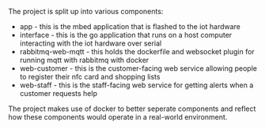 The project is split up into various components:

 - app - this is the mbed application that is flashed to the iot hardware
 - interface - this is the go application that runs on a host computer interacting with the iot hardware over serial
 - rabbitmq-web-mqtt - this holds the dockerfile and websocket plugin for running mqtt with rabbitmq with docker
 - web-customer - this is the customer-facing web service allowing people to register their nfc card and shopping lists
 - web-staff - this is the staff-facing web service for getting alerts when a customer requests help

The project makes use of docker to better seperate components and reflect how
these components would operate in a real-world environment.
